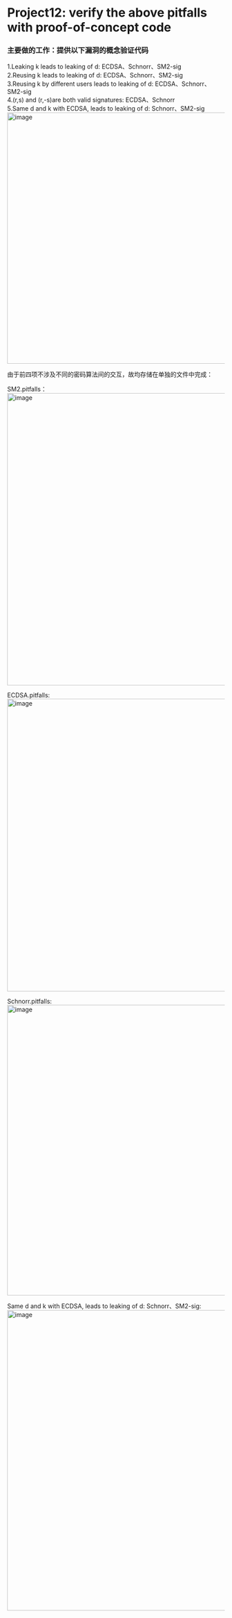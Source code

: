 # Project12: verify the above pitfalls with proof-of-concept code  
### 主要做的工作：提供以下漏洞的概念验证代码  
1.Leaking k leads to leaking of d: ECDSA、Schnorr、SM2-sig  
2.Reusing k leads to leaking of d: ECDSA、Schnorr、SM2-sig  
3.Reusing k by different users leads to leaking of d: ECDSA、Schnorr、SM2-sig  
4.(r,s) and (r,-s)are both valid signatures: ECDSA、Schnorr  
5.Same d and k with ECDSA, leads to leaking of d: Schnorr、SM2-sig  
<img width="581" alt="image" src="https://github.com/Dianyudengdeng/homework-group-113/assets/93588357/d3e30eb3-0298-44d8-91aa-71435090b75f">
  
由于前四项不涉及不同的密码算法间的交互，故均存储在单独的文件中完成：  
  
SM2.pitfalls：  
<img width="676" alt="image" src="https://github.com/Dianyudengdeng/homework-group-113/assets/93588357/31fbfd29-086f-459d-b4df-c8c2fd9b65cb">  
  
ECDSA.pitfalls:   
<img width="677" alt="image" src="https://github.com/Dianyudengdeng/homework-group-113/assets/93588357/28de68c6-9c9c-4880-b83c-a818dea5d659">  
   
Schnorr.pitfalls:  
<img width="672" alt="image" src="https://github.com/Dianyudengdeng/homework-group-113/assets/93588357/9a3d765c-2396-435c-863d-94a1b807fbad">  
  
Same d and k with ECDSA, leads to leaking of d: Schnorr、SM2-sig:  
<img width="695" alt="image" src="https://github.com/Dianyudengdeng/homework-group-113/assets/93588357/17b7cb37-7cb7-4013-b9b3-55f3dda5e40a">
